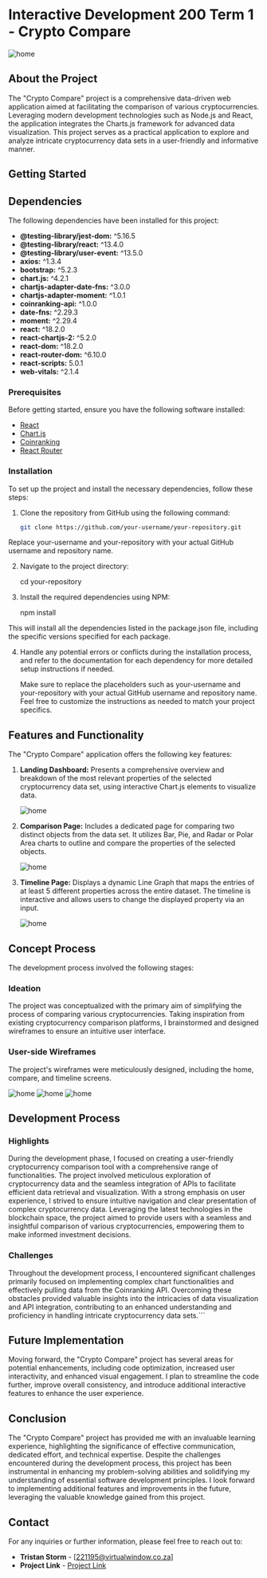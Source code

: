 # Interactive Development 200 Term 1 - Crypto Compare

![home](./wireframes/home.png)

## About the Project

The "Crypto Compare" project is a comprehensive data-driven web application aimed at facilitating the comparison of various cryptocurrencies. Leveraging modern development technologies such as Node.js and React, the application integrates the Charts.js framework for advanced data visualization. This project serves as a practical application to explore and analyze intricate cryptocurrency data sets in a user-friendly and informative manner.

## Getting Started

## Dependencies

The following dependencies have been installed for this project:

- **@testing-library/jest-dom:** ^5.16.5
- **@testing-library/react:** ^13.4.0
- **@testing-library/user-event:** ^13.5.0
- **axios:** ^1.3.4
- **bootstrap:** ^5.2.3
- **chart.js:** ^4.2.1
- **chartjs-adapter-date-fns:** ^3.0.0
- **chartjs-adapter-moment:** ^1.0.1
- **coinranking-api:** ^1.0.0
- **date-fns:** ^2.29.3
- **moment:** ^2.29.4
- **react:** ^18.2.0
- **react-chartjs-2:** ^5.2.0
- **react-dom:** ^18.2.0
- **react-router-dom:** ^6.10.0
- **react-scripts:** 5.0.1
- **web-vitals:** ^2.1.4

### Prerequisites

Before getting started, ensure you have the following software installed:

- [React]([[https://git-scm.com/downloads](https://react.dev/learn/installation)](https://react.dev/learn/installation))
- [Chart.js]([https://www.npmjs.com/](https://www.chartjs.org/docs/latest/getting-started/installation.html))
- [Coinranking]([https://www.npmjs.com/](https://developers.coinranking.com/api/documentation))
- [React Router]([https://www.npmjs.com/](https://reactrouter.com/en/main))

### Installation

To set up the project and install the necessary dependencies, follow these steps:

1. Clone the repository from GitHub using the following command:

   ```bash
   git clone https://github.com/your-username/your-repository.git

Replace your-username and your-repository with your actual GitHub username and repository name.

2. Navigate to the project directory:

   cd your-repository

3. Install the required dependencies using NPM:

   npm install

This will install all the dependencies listed in the package.json file, including the specific versions specified for each package.

4. Handle any potential errors or conflicts during the installation process, and refer to the documentation for each dependency for more detailed setup instructions if needed.

   Make sure to replace the placeholders such as your-username and your-repository with your actual GitHub username and repository name. Feel free to customize the instructions as needed to match your project specifics.

## Features and Functionality

The "Crypto Compare" application offers the following key features:

1. **Landing Dashboard:** Presents a comprehensive overview and breakdown of the most relevant properties of the selected cryptocurrency data set, using interactive Chart.js elements to visualize data.
   
   ![home](./wireframes/home.png)

3. **Comparison Page:** Includes a dedicated page for comparing two distinct objects from the data set. It utilizes Bar, Pie, and Radar or Polar Area charts to outline and compare the properties of the selected objects.

   ![home](./wireframes/home.png)

5. **Timeline Page:** Displays a dynamic Line Graph that maps the entries of at least 5 different properties across the entire dataset. The timeline is interactive and allows users to change the displayed property via an input.

   ![home](./wireframes/home.png)

## Concept Process

The development process involved the following stages:

### Ideation

The project was conceptualized with the primary aim of simplifying the process of comparing various cryptocurrencies. Taking inspiration from existing cryptocurrency comparison platforms, I brainstormed and designed wireframes to ensure an intuitive user interface.

### User-side Wireframes

The project's wireframes were meticulously designed, including the home, compare, and timeline screens.

   ![home](./wireframes/home.png)
   ![home](./wireframes/home.png)
   ![home](./wireframes/home.png)

## Development Process

### Highlights

During the development phase, I focused on creating a user-friendly cryptocurrency comparison tool with a comprehensive range of functionalities. The project involved meticulous exploration of cryptocurrency data and the seamless integration of APIs to facilitate efficient data retrieval and visualization. With a strong emphasis on user experience, I strived to ensure intuitive navigation and clear presentation of complex cryptocurrency data. Leveraging the latest technologies in the blockchain space, the project aimed to provide users with a seamless and insightful comparison of various cryptocurrencies, empowering them to make informed investment decisions.

### Challenges

Throughout the development process, I encountered significant challenges primarily focused on implementing complex chart functionalities and effectively pulling data from the Coinranking API. Overcoming these obstacles provided valuable insights into the intricacies of data visualization and API integration, contributing to an enhanced understanding and proficiency in handling intricate cryptocurrency data sets.```

## Future Implementation

Moving forward, the "Crypto Compare" project has several areas for potential enhancements, including code optimization, increased user interactivity, and enhanced visual engagement. I plan to streamline the code further, improve overall consistency, and introduce additional interactive features to enhance the user experience.

## Conclusion

The "Crypto Compare" project has provided me with an invaluable learning experience, highlighting the significance of effective communication, dedicated effort, and technical expertise. Despite the challenges encountered during the development process, this project has been instrumental in enhancing my problem-solving abilities and solidifying my understanding of essential software development principles. I look forward to implementing additional features and improvements in the future, leveraging the valuable knowledge gained from this project.

## Contact

For any inquiries or further information, please feel free to reach out to:

- **Tristan Storm** - [221195@virtualwindow.co.za]
- **Project Link** - [Project Link]([https://github.com/username/projectname](https://github.com/Tristanstormmm/FinalHandIn221195)https://github.com/Tristanstormmm/FinalHandIn221195)

